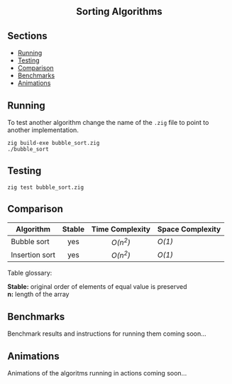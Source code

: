 <h2 align="center">Sorting Algorithms</h2>

## Sections

- [Running](#running)
- [Testing](#testing)
- [Comparison](#comparison)
- [Benchmarks](#benchmarks)
- [Animations](#animations)

## Running <a name = "running"></a>

To test another algorithm change the name of the `.zig` file to point to another implementation.

```console
zig build-exe bubble_sort.zig
./bubble_sort
```

## Testing <a name = "testing"></a>

```console
zig test bubble_sort.zig
```

## Comparison <a name = "comparison"></a>

| Algorithm      | Stable |  Time Complexity   | Space Complexity |
| -------------- | :----: | :----------------: | :--------------- |
| Bubble sort    |  yes   | _O(n<sup>2</sup>)_ | _O(1)_           |
| Insertion sort |  yes   | _O(n<sup>2</sup>)_ | _O(1)_           |

Table glossary:

**Stable:** original order of elements of equal value is preserved\
**n:** length of the array

## Benchmarks <a name = "benchmarks"></a>

Benchmark results and instructions for running them coming soon...

## Animations <a name = "animations"></a>

Animations of the algoritms running in actions coming soon...
